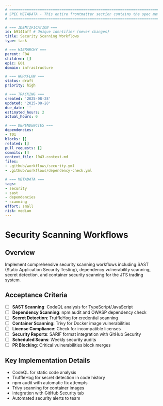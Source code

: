 ```yaml
---
# ============================================================================
# SPEC METADATA - This entire frontmatter section contains the spec metadata
# ============================================================================

# === IDENTIFICATION ===
id: b9141aff # Unique identifier (never changes)
title: Security Scanning Workflows
type: task

# === HIERARCHY ===
parent: F04
children: []
epic: E01
domain: infrastructure

# === WORKFLOW ===
status: draft
priority: high

# === TRACKING ===
created: '2025-08-28'
updated: '2025-08-28'
due_date: ''
estimated_hours: 2
actual_hours: 0

# === DEPENDENCIES ===
dependencies:
- T01
blocks: []
related: []
pull_requests: []
commits: []
context_file: 1043.context.md
files:
- .github/workflows/security.yml
- .github/workflows/dependency-check.yml

# === METADATA ===
tags:
- security
- sast
- dependencies
- scanning
effort: small
risk: medium
---
```



# Security Scanning Workflows

## Overview

Implement comprehensive security scanning workflows including SAST (Static Application Security Testing), dependency vulnerability scanning, secret detection, and container security scanning for the JTS trading system.

## Acceptance Criteria

- [ ] **SAST Scanning**: CodeQL analysis for TypeScript/JavaScript
- [ ] **Dependency Scanning**: npm audit and OWASP dependency check
- [ ] **Secret Detection**: TruffleHog for credential scanning
- [ ] **Container Scanning**: Trivy for Docker image vulnerabilities
- [ ] **License Compliance**: Check for incompatible licenses
- [ ] **Security Reports**: SARIF format integration with GitHub Security
- [ ] **Scheduled Scans**: Weekly security audits
- [ ] **PR Blocking**: Critical vulnerabilities block merges

## Key Implementation Details

- CodeQL for static code analysis
- TruffleHog for secret detection in code history
- npm audit with automatic fix attempts
- Trivy scanning for container images
- Integration with GitHub Security tab
- Automated security alerts to team
